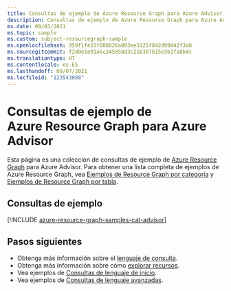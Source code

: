 ```yaml
---
title: Consultas de ejemplo de Azure Resource Graph para Azure Advisor
description: Consultas de ejemplo de Azure Resource Graph para Azure Advisor en las que se muestra el uso de tipos de recursos y tablas para acceder a recursos y propiedades relacionados con Azure Advisor.
ms.date: 09/03/2021
ms.topic: sample
ms.custom: subject-resourcegraph-sample
ms.openlocfilehash: 959f1fe33f088826a803ee3125f842d99d42f3a8
ms.sourcegitcommit: f2d0e1e91a6c345858d3c21b387b15e3b1fa8b4c
ms.translationtype: HT
ms.contentlocale: es-ES
ms.lasthandoff: 09/07/2021
ms.locfileid: "123543098"
---
```

# <a name="azure-resource-graph-sample-queries-for-azure-advisor"></a>Consultas de ejemplo de Azure Resource Graph para Azure Advisor

Esta página es una colección de consultas de ejemplo de [Azure Resource Graph](../governance/resource-graph/overview.md) para Azure Advisor. Para obtener una lista completa de ejemplos de Azure Resource Graph, vea [Ejemplos de Resource Graph por categoría](../governance/resource-graph/samples/samples-by-category.md) y [Ejemplos de Resource Graph por tabla](../governance/resource-graph/samples/samples-by-table.md).

## <a name="sample-queries"></a>Consultas de ejemplo

[!INCLUDE [azure-resource-graph-samples-cat-advisor](../../includes/resource-graph/samples/bycat/azure-advisor.md)]

## <a name="next-steps"></a>Pasos siguientes

- Obtenga más información sobre el [lenguaje de consulta](../governance/resource-graph/concepts/query-language.md).
- Obtenga más información sobre cómo [explorar recursos](../governance/resource-graph/concepts/explore-resources.md).
- Vea ejemplos de [Consultas de lenguaje de inicio](../governance/resource-graph/samples/starter.md).
- Vea ejemplos de [Consultas de lenguaje avanzadas](../governance/resource-graph/samples/advanced.md).
